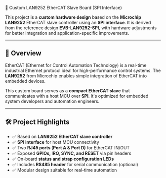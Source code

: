 
 🧠 Custom LAN9252 EtherCAT Slave Board (SPI Interface)

This project is a **custom hardware design** based on the **Microchip LAN9252** EtherCAT slave controller using an **SPI interface**. It is derived from the reference design **EVB-LAN9252-SPI**, with hardware adjustments for better integration and application-specific improvements.

---

## 🚀 Overview

EtherCAT (Ethernet for Control Automation Technology) is a real-time industrial Ethernet protocol ideal for high-performance control systems. The **LAN9252** from Microchip enables simple integration of EtherCAT into embedded devices.

This custom board serves as a **compact EtherCAT slave** that communicates with a host MCU over **SPI**. It's optimized for embedded system developers and automation engineers.

---

## 🛠️ Project Highlights

- ✅ Based on **LAN9252 EtherCAT slave controller**
- ✅ **SPI interface** for host MCU connectivity
- ✅ Two **RJ45 ports (Port A & Port D)** for EtherCAT IN/OUT
- ✅ Exposed **GPIOs, IRQ, SYNC, and RESET** via pin headers
- ✅ On-board **status and strap configuration LEDs**
- ✅ Includes **RS485 header** for serial communication (optional)
- ✅ Modular design suitable for real-time automation
